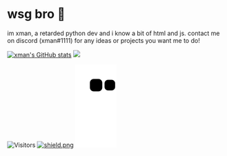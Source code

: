 # wsg bro 👋 
im xman, a retarded python dev and i know a bit of html and js. contact me on discord (xman#1111) for any ideas or projects you want me to do!
<br>

[![xman's GitHub stats](https://github-readme-stats.vercel.app/api?username=xman213&theme=dark)](https://lead-tool.win)
<a href="https://dsc.gg/lead" target="_blank"> <img src="https://discord.c99.nl/widget/theme-5/997945137630019655.png"/></a>

<img src="https://komarev.com/ghpvc/?username=xman213&label=Profile%20Views&color=008042&style=flat&label=Visitors" alt="Visitors"></a>
<a href="https://discord.gg/lead" target="_blank"> <img src="https://discordapp.com/api/guilds/952003306220306462/widget.png?style=shield" alt="shield.png"></a>
<a href="https://lead-tool.win" target="_blank"><img src="https://github.com/rafaballerini/rafaballerini/blob/output/github-contribution-grid-snake.svg" alt="sneke"></a>
